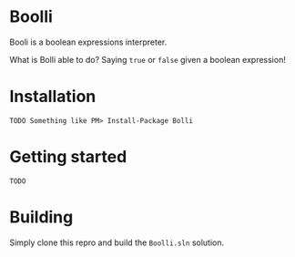 # Boolli
Booli is a boolean expressions interpreter.

What is Bolli able to do? Saying `true` or `false` given a boolean expression!

# Installation

`TODO Something like PM> Install-Package Bolli`

# Getting started
`TODO`

# Building
Simply clone this repro and build the `Boolli.sln` solution.
